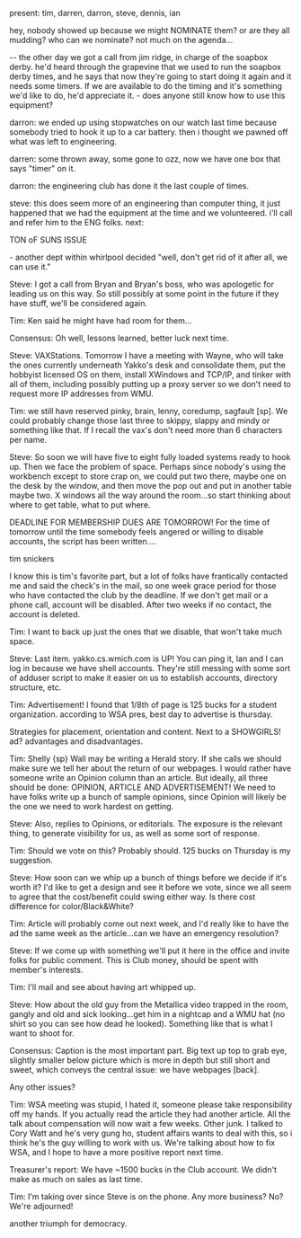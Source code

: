  present: tim, darren, darron, steve, dennis, ian </p><p>
hey, nobody showed up because we might NOMINATE them? or are they all mudding? who can we nominate? not much on the agenda... </p><p>
</p><p>
 -- the other day we got a call from jim ridge, in charge of the soapbox     derby. he'd heard through the grapevine that we used to run the soapbox     derby times, and he says that now they're going to start doing it again     and it needs some timers. If we are available to do the timing and it's     something we'd like to do, he'd appreciate it.      - does anyone still know how to use this equipment? </p><p>
darron: we ended up using stopwatches on our watch last time because somebody tried to hook it up to a car battery. then i thought we pawned off what was left to engineering. </p><p>
darren: some thrown away, some gone to ozz, now we have one box that says "timer" on it. </p><p>
darron: the engineering club has done it the last couple of times. </p><p>
steve: this does seem more of an engineering than computer thing, it just happened that we had the equipment at the time and we volunteered. i'll call and refer him to the ENG folks. next: </p><p>
TON oF SUNS ISSUE </p><p>
 - another dept within whirlpool decided "well, don't get rid of it after    all, we can use it." </p><p>
Steve: I got a call from Bryan and Bryan's boss, who was apologetic for leading us on this way. So still possibly at some point in the future if they have stuff, we'll be considered again. </p><p>
Tim: Ken said he might have had room for them... </p><p>
Consensus: Oh well, lessons learned, better luck next time. </p><p>
Steve: VAXStations. Tomorrow I have a meeting with Wayne, who will take the ones currently underneath Yakko's desk and consolidate them, put the hobbyist licensed OS on them, install XWindows and TCP/IP, and tinker with all of them, including possibly putting up a proxy server so we don't need to request more IP addresses from WMU. </p><p>
Tim: we still have reserved pinky, brain, lenny, coredump, sagfault [sp]. We could probably change those last three to skippy, slappy and mindy or something like that. If I recall the vax's don't need more than 6 characters per name.  </p><p>
Steve: So soon we will have five to eight fully loaded systems ready to hook up. Then we face the problem of space. Perhaps since nobody's using the workbench except to store crap on, we could put two there, maybe one on the desk by the window, and then move the pop out and put in another table maybe two. X windows all the way around the room...so start thinking about where to get table, what to put where. </p><p>
DEADLINE FOR MEMBERSHIP DUES ARE TOMORROW! For the time of tomorrow until the time somebody feels angered or willing to disable accounts, the script has been written.... </p><p>
tim snickers </p><p>
I know this is tim's favorite part, but a lot of folks have frantically contacted me and said the check's in the mail, so one week grace period for those who have contacted the club by the deadline. If we don't get mail or a phone call, account will be disabled. After two weeks if no contact, the account is deleted. </p><p>
Tim: I want to back up just the ones that we disable, that won't take much space.  </p><p>
Steve: Last item. yakko.cs.wmich.com is UP! You can ping it, Ian and I can log in because we have shell accounts. They're still messing with some sort of adduser script to make it easier on us to establish accounts, directory structure, etc.  </p><p>
Tim: Advertisement! I found that 1/8th of page is 125 bucks for a student organization. according to WSA pres, best day to advertise is thursday. </p><p>
Strategies for placement, orientation and content. Next to a SHOWGIRLS! ad? advantages and disadvantages.  </p><p>
Tim: Shelly {sp} Wall may be writing a Herald story. If she calls we should make sure we tell her about the return of our webpages. I would rather have someone write an Opinion column than an article. But ideally, all three should be done: OPINION, ARTICLE AND ADVERTISEMENT! We need to have folks write up a bunch of sample opinions, since Opinion will likely be the one we need to work hardest on getting. </p><p>
Steve: Also, replies to Opinions, or editorials. The exposure is the relevant thing, to generate visibility for us, as well as some sort of response. </p><p>
Tim: Should we vote on this? Probably should. 125 bucks on Thursday is my suggestion. </p><p>
Steve: How soon can we whip up a bunch of things before we decide if it's worth it? I'd like to get a design and see it before we vote, since we all seem to agree that the cost/benefit could swing either way. Is there cost difference for color/Black&White? </p><p>
Tim: Article will probably come out next week, and I'd really like to have the ad the same week as the article...can we have an emergency resolution? </p><p>
Steve: If we come up with something we'll put it here in the office and invite folks for public comment. This is Club money, should be spent with member's interests.  </p><p>
Tim: I'll mail and see about having art whipped up. </p><p>
Steve: How about the old guy from the Metallica video trapped in the room, gangly and old and sick looking...get him in a nightcap and a WMU hat (no shirt so you can see how dead he looked). Something like that is what I want to shoot for. </p><p>
Consensus: Caption is the most important part. Big text up top to grab eye, slightly smaller below picture which is more in depth but still short and sweet, which conveys the central issue: we have webpages [back]. </p><p>
Any other issues?  </p><p>
Tim: WSA meeting was stupid, I hated it, someone please take responsibility off my hands. If you actually read the article they had another article. All the talk about compensation will now wait a few weeks. Other junk. I talked to Cory Watt and he's very gung ho, student affairs wants to deal with this, so i think he's the guy willing to work with us. We're talking about how to fix WSA, and I hope to have a more positive report next time. </p><p>
Treasurer's report: We have ~1500 bucks in the Club account. We didn't make as much on sales as last time. </p><p>
Tim: I'm taking over since Steve is on the phone. Any more business? No? We're adjourned! </p><p>
another triumph for democracy. </p><p>
</p>
